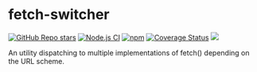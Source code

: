 # fetch-switcher

[![GitHub Repo stars](https://img.shields.io/github/stars/nicolas-van/fetch-switcher?style=social)](https://github.com/nicolas-van/fetch-switcher/stargazers) [![Node.js CI](https://github.com/nicolas-van/fetch-switcher/workflows/Node.js%20CI/badge.svg)](https://github.com/nicolas-van/fetch-switcher/actions) [![npm](https://img.shields.io/npm/v/fetch-switcher)](https://www.npmjs.com/package/fetch-switcher) [![Coverage Status](https://coveralls.io/repos/github/nicolas-van/fetch-switcher/badge.svg?branch=master)](https://coveralls.io/github/nicolas-van/fetch-switcher?branch=master) [![](https://data.jsdelivr.com/v1/package/npm/fetch-switcher/badge)](https://www.jsdelivr.com/package/npm/fetch-switcher)

An utility dispatching to multiple implementations of fetch() depending on the URL scheme.
